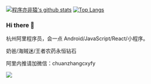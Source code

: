 

[![程序亦非猿's github stats](https://github-readme-stats.wasabeef.vercel.app/api?username=AlanCheen&show_icons=true&line_height=21&show_icons=true&theme=radical)](https://github.com/anuraghazra/github-readme-stats)
[![Top Langs](https://github-readme-stats.wasabeef.vercel.app/api/top-langs/?username=AlanCheen&show_icons=true&layout=compact&theme=radical)](https://github.com/anuraghazra/github-readme-stats)

### Hi there 👋

杭州阿里程序员，会一点 Android/JavaScript/React/小程序。

奶爸/海贼迷/王者农药永恒钻石

阿里内推请加微信：chuanzhangcxyfy 

<a href="https://github.com/AlanCheen">
    <img src="https://komarev.com/ghpvc/?username=AlanCheen&color=brightgreen&style=flat&label=Profile Views：" />
</a> 


<!--
**AlanCheen/AlanCheen** is a ✨ _special_ ✨ repository because its `README.md` (this file) appears on your GitHub profile.

Here are some ideas to get you started:

- 🔭 I’m currently working on ...
- 🌱 I’m currently learning ...
- 🤔 I’m looking for help with ...
- 💬 Ask me about ...
- 📫 How to reach me: ...
- 😄 Pronouns: ...
- ⚡ Fun fact: ...
-->
